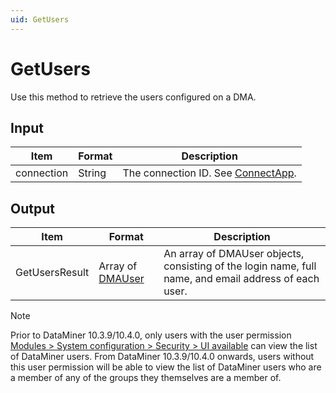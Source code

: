 ```yaml
---
uid: GetUsers
---
```


# GetUsers

Use this method to retrieve the users configured on a DMA.

## Input

| Item       | Format | Description                                           |
|------------|--------|-------------------------------------------------------|
| connection | String | The connection ID. See [ConnectApp](xref:ConnectApp). |

## Output

| Item           | Format                           | Description |
|----------------|----------------------------------|-------------|
| GetUsersResult | Array of [DMAUser](xref:DMAUser) | An array of DMAUser objects, consisting of the login name, full name, and email address of each user. |

> [!NOTE]
> Prior to DataMiner 10.3.9/10.4.0, only users with the user permission [Modules > System configuration > Security > UI available](xref:DataMiner_user_permissions#modules--system-configuration--security--ui-available) can view the list of DataMiner users. From DataMiner 10.3.9/10.4.0 onwards, users without this user permission will be able to view the list of DataMiner users who are a member of any of the groups they themselves are a member of.<!-- RN 36556 -->
